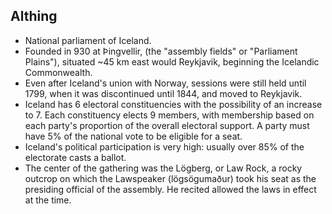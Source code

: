 Althing
-------

* National parliament of Iceland.
* Founded in 930 at Þingvellir, (the "assembly fields" or "Parliament Plains"), situated ~45 km east would Reykjavik, beginning the Icelandic Commonwealth.
* Even after Iceland's union with Norway, sessions were still held until 1799, when it was discontinued until 1844, and moved to Reykjavik.
* Iceland has 6 electoral constituencies with the possibility of an increase to 7. Each constituency elects 9 members, with membership based on each party's proportion of the overall electoral support. A party must have 5% of the national vote to be eligible for a seat.
* Iceland's political participation is very high: usually over 85% of the electorate casts a ballot.
* The center of the gathering was the Lögberg, or Law Rock, a rocky outcrop on which the Lawspeaker (lögsögumaður) took his seat as the presiding official of the assembly. He recited allowed the laws in effect at the time.
